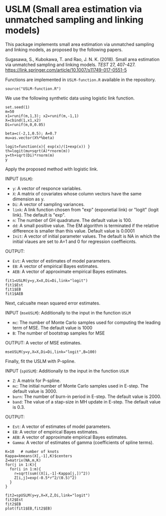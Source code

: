 # USLM (Small area estimation via unmatched sampling and linking models)
This package implements small area estimation via unmatched sampling and linking models, as proposed by the following papers.

Sugasawa, S., Kubokawa, T. and Rao, J. N. K. (2018).  Small area estimation via unmatched sampling and linking models.  *TEST* 27, 407-427. https://link.springer.com/article/10.1007/s11749-017-0551-5

Functions are implemented in `USLM-function.R` available in the repository.
```{r}
source("USLM-function.R")
```
 
We use the following synthetic data using logistic link function.
```{r}
set.seed(1)
m=50
x1=runif(m,1,3); x2=runif(m,-1,1)
X=cbind(1,x1,x2)
Di=runif(m,0,0.05)

beta=c(-2,1,0.5); A=0.7
mu=as.vector(X%*%beta)

logit=function(x){ exp(x)/(1+exp(x)) }
th=logit(mu+sqrt(A)*rnorm(m))
y=th+sqrt(Di)*rnorm(m)
y
```

Apply the proposed method with logistic link.

INPUT (`USLM`):
- `y`: A vector of responce variables.
- `X`: A matrix of covariates whose column vectors have the same dimension as y.
- `Di`: A vector of sampling variances.
- `link`: A link function chosen from "exp" (exponetial link) or "logit" (logit link). The default is "exp".
- `n`: The number of GH quadrature. The default value is 100.
- `dd`: A small positive value. The EM algorithm is terminated if the relative difference is smaller than this value. Default value is 0.0001
- `Init`: A vector of initial parameter values. The default is NA in which the initial vlaues are set to A=1 and 0 for regression coeffieicnts.

OUTPUT: 
- `Est`: A vector of estimates of model parameters.
- `EB`: A vector of empirical Bayes estimates.
- `AEB`: A vector of approximate empirical Bayes estimates.

```{r}
fit1=USLM(y=y,X=X,Di=Di,link="logit")
fit1$Est
fit1$EB
fit1$AEB
```

Next, calcualte mean squared error estimates.

INPUT (`mseUSLM`): Additionally to the input in the function `USLM`
- `mc`: The number of Monte Carlo samples used for computing the leading term of MSE. The default value is 1000
- `B`: The number of bootstrap samples for MSE

OUTPUT: A vector of MSE estimates.
```{r}
mseUSLM(y=y,X=X,Di=Di,link="logit",B=100)
```

Finally, fit the USLM with P-spline.

INPUT (`spUSLM`): Additionally to the input in the function `USLM`
- `Z`: A matrix for P-spline.
- `mc`: The initial number of Monte Carlo samples used in E-step. The default value is 3000.
- `burn`: The number of burn-in period in E-step. The default value is 2000.
- `band`: The value of a stap-size in MH update in E-step. The default value is 0.3.

OUTPUT: 
- `Est`: A vector of estimates of model parameters.
- `EB`: A vector of empirical Bayes estimates.
- `AEB`: A vector of approximate empirical Bayes estimates.
- `Gamma`: A vector of estimates of gamma (coefficients of spline terms).
```{r}
K=10   # number of knots
Kappa=kmeans(X[,-1],K)$centers
Z=matrix(NA,m,K)
for(j in 1:K){
  for(i in 1:m){ 
    r=sqrt(sum((X[i,-1]-Kappa[j,])^2))
    Z[i,j]=exp(-0.5*r^2/(0.5)^2)
  }
}

fit2=spUSLM(y=y,X=X,Z,Di,link="logit")
fit2$Est
fit2$EB
plot(fit1$EB,fit2$EB)
```
